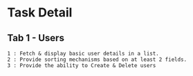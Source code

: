 # Task Detail

## Tab 1 - Users
```
1 : Fetch & display basic user details in a list.
2 : Provide sorting mechanisms based on at least 2 fields.
3 : Provide the ability to Create & Delete users
```